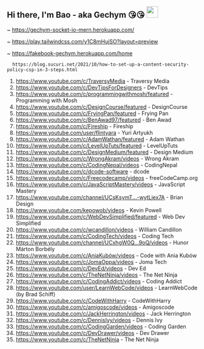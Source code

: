 ## Hi there, I'm Bao - aka Gechym 😘😘 <img src="https://raw.githubusercontent.com/iampavangandhi/iampavangandhi/master/gifs/Hi.gif" width="30px"></h2>
~ https://gechym-socket-io-mern.herokuapp.com/

~ https://play.tailwindcss.com/y1C8mHujSO?layout=preview

~ https://fakebook-gechym.herokuapp.com/home



      https://blog.sucuri.net/2021/10/how-to-set-up-a-content-security-policy-csp-in-3-steps.html


1. https://www.youtube.com/c/TraversyMedia - Traversy Media
2. https://www.youtube.com/c/DevTipsForDesigners - DevTips
3. https://www.youtube.com/c/programmingwithmosh/featured - Programming with Mosh
4. https://www.youtube.com/c/DesignCourse/featured - DesignCourse
5. https://www.youtube.com/c/FryingPan/featured - Frying Pan
6. https://www.youtube.com/c/BenAwad97/featured - Ben Awad
7. https://www.youtube.com/c/Fireship - Fireship
8. https://www.youtube.com/user/flintyara - Yuri Artyukh
9. https://www.youtube.com/c/AdamWathan/featured - Adam Wathan
10. https://www.youtube.com/c/LevelUpTuts/featured - LevelUpTuts
11. https://www.youtube.com/c/DesignMedium/featured - Design Medium
12. https://www.youtube.com/c/WrongAkram/videos - Wrong Akram
13. https://www.youtube.com/c/CodingNepal/videos - CodingNepal
14. https://www.youtube.com/c/dcode-software - dcode
15. https://www.youtube.com/c/Freecodecamp/videos - freeCodeCamp.org
16. https://www.youtube.com/c/JavaScriptMastery/videos - JavaScript Mastery
17. https://www.youtube.com/channel/UCsKsymT...-wytLjex7A - Brian Design
18. https://www.youtube.com/kepowob/videos - Kevin Powell
19. https://www.youtube.com/c/WebDevSimplified/featured - Web Dev Simplified
20. https://www.youtube.com/c/wcandillon/videos - William Candillon
21. https://www.youtube.com/c/CodingTech/videos - Coding Tech
22. https://www.youtube.com/channel/UCxhgW0Q...9oQ/videos - Hunor Márton Borbély
23. https://www.youtube.com/c/AniaKubów/videos - Code with Ania Kubów
24. https://www.youtube.com/c/JomaOppa/videos - Joma Tech
25. https://www.youtube.com/c/DevEd/videos - Dev Ed
26. https://www.youtube.com/c/TheNetNinja/videos - The Net Ninja
27. https://www.youtube.com/c/CodingAddict/videos - Coding Addict
28. https://www.youtube.com/user/LearnWebCode/videos - LearnWebCode (by Brad Schiff)
29. https://www.youtube.com/c/CodeWithHarry - CodeWithHarry
30. https://www.youtube.com/c/amigoscode/videos - Amigoscode
31. https://www.youtube.com/c/JackHerrington/videos - Jack Herrington
32. https://www.youtube.com/c/DennisIvy/videos - Dennis Ivy
33. https://www.youtube.com/c/CodingGarden/videos - Coding Garden
34. https://www.youtube.com/c/DevDrawer/videos - Dev Drawer
35. https://www.youtube.com/c/TheNetNinja - The Net Ninja
